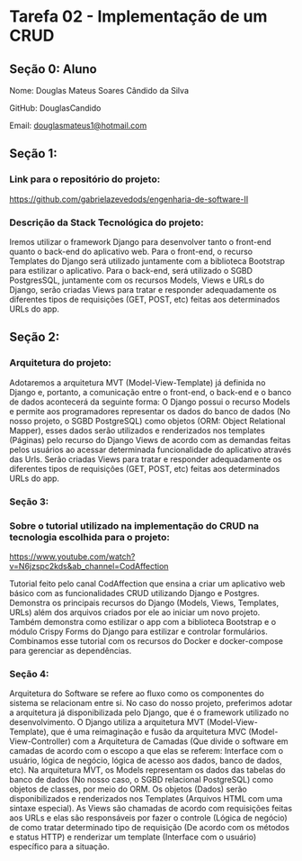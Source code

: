 # Tarefa 02 - Implementação de um CRUD

## Seção 0: Aluno

Nome: Douglas Mateus Soares Cândido da Silva

GitHub: DouglasCandido

Email: douglasmateus1@hotmail.com

## Seção 1:

### Link para o repositório do projeto: 

https://github.com/gabrielazevedods/engenharia-de-software-II

### Descrição da Stack Tecnológica do projeto: 

Iremos utilizar o framework Django para desenvolver tanto o front-end quanto o back-end do aplicativo web. Para o front-end, o recurso Templates do Django será utilizado juntamente com a biblioteca Bootstrap para estilizar o aplicativo. Para o back-end, será utilizado o SGBD PostgresSQL, juntamente com os recursos Models, Views e URLs do Django, serão criadas Views para tratar e responder adequadamente os diferentes tipos de requisições (GET, POST, etc) feitas aos determinados URLs do app.

## Seção 2:

### Arquitetura do projeto:

Adotaremos a arquitetura MVT (Model-View-Template) já definida no Django e, portanto, a comunicação entre o front-end, o back-end e o banco de dados acontecerá da seguinte forma: O Django possui o recurso Models e permite aos programadores representar os dados do banco de dados (No nosso projeto, o SGBD PostgreSQL) como objetos (ORM: Object Relational Mapper), esses dados serão utilizados e renderizados nos templates (Páginas) pelo recurso do Django Views de acordo com as demandas feitas pelos usuários ao acessar determinada funcionalidade do aplicativo através das Urls. Serão criadas Views para tratar e responder adequadamente os diferentes tipos de requisições (GET, POST, etc) feitas aos determinados URLs do app.

### Seção 3:

### Sobre o tutorial utilizado na implementação do CRUD na tecnologia escolhida para o projeto: 

https://www.youtube.com/watch?v=N6jzspc2kds&ab_channel=CodAffection

Tutorial feito pelo canal CodAffection que ensina a criar um aplicativo web básico com as funcionalidades CRUD utilizando Django e Postgres. Demonstra os principais recursos do Django (Models, Views, Templates, URLs) além dos arquivos criados por ele ao iniciar um novo projeto. Também demonstra como estilizar o app com a biblioteca Bootstrap e o módulo Crispy Forms do Django para estilizar e controlar formulários. Combinamos esse tutorial com os recursos do Docker e docker-compose para gerenciar as dependências.

### Seção 4:

Arquitetura do Software se refere ao fluxo como os componentes do sistema se relacionam entre si. No caso do nosso projeto, preferimos adotar a arquitetura já disponibilizada pelo Django, que é o framework utilizado no desenvolvimento. O Django utiliza a arquitetura MVT (Model-View-Template), que é uma reimaginação e fusão da arquitetura MVC (Model-View-Controller) com a Arquitetura de Camadas (Que divide o software em camadas de acordo com o escopo a que elas se referem: Interface com o usuário, lógica de negócio, lógica de acesso aos dados, banco de dados, etc). Na arquitetura MVT, os Models representam os dados das tabelas do banco de dados (No nosso caso, o SGBD relacional PostgreSQL) como objetos de classes, por meio do ORM. Os objetos (Dados) serão disponibilizados e renderizados nos Templates (Arquivos HTML com uma sintaxe especial). As Views são chamadas de acordo com requisições feitas aos URLs e elas são responsáveis por fazer o controle (Lógica de negócio) de como tratar determinado tipo de requisição (De acordo com os métodos e status HTTP) e renderizar um template (Interface com o usuário) específico para a situação.

